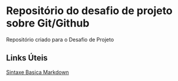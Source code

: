 # Repositório do desafio de projeto sobre Git/Github

Repositório criado para o Desafio de Projeto

## Links Úteis
[Sintaxe Basica Markdown](https://www.markdownguide.org/basic-syntax/)
